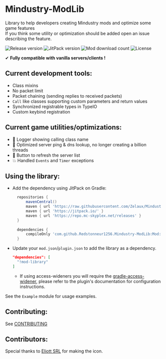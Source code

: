 # Mindustry-ModLib

Library to help developers creating Mindustry mods and optimize some game features  
If you think some utility or optimization should be added open an issue describing the feature.

![Release version](https://img.shields.io/github/v/release/Redstonneur1256/Mindustry-ModLib?style=for-the-badge)
![JitPack version](https://img.shields.io/jitpack/version/com.github.Redstonneur1256/Mindustry-ModLib?style=for-the-badge)
![Mod download count](https://img.shields.io/github/downloads/Redstonneur1256/Mindustry-ModLib/total?label=Mod%20downloads&style=for-the-badge)
![License](https://img.shields.io/github/license/Redstonneur1256/Mindustry-ModLib?style=for-the-badge)

✔ **Fully compatible with vanilla servers/clients !**

Current development tools:
-----

* Class mixins
* No packet limit
* Packet chaining (sending replies to received packets)
* `Call` like classes supporting custom parameters and return values
* Synchronized registrable types in TypeIO
* Custom keybind registration

Current game utilities/optimizations:
-----

* 📃 Logger showing calling class name
* 📶 Optimized server ping & dns lookup, no longer creating a billion threads
* 📶 Button to refresh the server list
* 💥 Handled `Events` and `Timer` exceptions

Using the library:
-----

- Add the dependency using JitPack on Gradle:
  ```groovy
    repositories {
        mavenCentral()
        maven { url 'https://raw.githubusercontent.com/Zelaux/MindustryRepo/master/repository' }
        maven { url 'https://jitpack.io/' }
        maven { url 'https://repo.mc-skyplex.net/releases' }
    }
    
    dependencies {
        compileOnly 'com.github.Redstonneur1256.Mindustry-ModLib:Mod:VERSION'
    }
  ```
- Update your `mod.json`/`plugin.json` to add the library as a dependency.
  ```json
  "dependencies": [
    "!mod-library"
  ]
  ```
  - If using access-wideners you will require the [gradle-access-widener](https://github.com/Redstonneur1256/GradleAccessWidener),
    please refer to the plugin's documentation for configuration instructions.

See the `Example` module for usage examples.

Contributing:
------

See [CONTRIBUTING](CONTRIBUTING.md)

Contributors:
-------

Special thanks to [Eliott SRL](https://github.com/Eliott-Srl) for making the icon.
